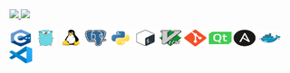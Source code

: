 <div>
  <a href="https://github.com/xaua">
  <img height="180em" src="https://github-readme-stats.vercel.app/api?username=xaua&show_icons=true&theme=dracula&include_all_commits=true&count_private=true"/>
  <img height="180em" src="https://github-readme-stats.vercel.app/api/top-langs/?username=xaua&layout=compact&langs_count=7&theme=dracula"/>
  </a>
</div>
<div style="display: inline_block"><br>
  <img align="center" height="30" width="40" src="https://github.com/devicons/devicon/raw/master/icons/cplusplus/cplusplus-original.svg"/>
  <img align="center" height="30" width="40" src="https://github.com/devicons/devicon/raw/master/icons/go/go-original.svg"/>
  <img align="center" height="30" width="40" src="https://github.com/devicons/devicon/raw/master/icons/linux/linux-original.svg"/>
  <img align="center" height="30" width="40" src="https://github.com/devicons/devicon/raw/master/icons/postgresql/postgresql-original.svg"/>
  <img align="center" height="30" width="40" src="https://github.com/devicons/devicon/raw/master/icons/python/python-original.svg"/>
  <img align="center" height="30" width="40" src="https://github.com/devicons/devicon/raw/master/icons/bash/bash-original.svg"/>
  <img align="center" height="30" width="40" src="https://github.com/devicons/devicon/raw/master/icons/vim/vim-original.svg"/>
  <img align="center" height="30" width="40" src="https://github.com/devicons/devicon/raw/master/icons/git/git-original.svg"/>
  <img align="center" height="30" width="40" src="https://github.com/devicons/devicon/raw/master/icons/qt/qt-original.svg"/>
  <img align="center" height="30" width="40" src="https://github.com/devicons/devicon/raw/master/icons/ansible/ansible-original.svg"/>
  <img align="center" height="30" width="40" src="https://github.com/devicons/devicon/raw/master/icons/docker/docker-original.svg"/>
  <img align="center" height="30" width="40" src="https://github.com/devicons/devicon/raw/master/icons/vscode/vscode-original.svg"/>
</div>
